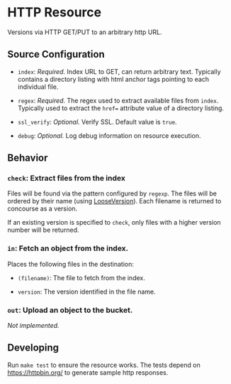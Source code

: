 # HTTP Resource

Versions via HTTP GET/PUT to an arbitrary http URL.

## Source Configuration

* `index`: *Required.* Index URL to GET, can return arbitrary text. Typically contains a directory listing with html anchor tags pointing to each individual file.

* `regex`: *Required.* The regex used to extract available files from `index`. Typically used to extract the `href=` attribute value of a directory listing.

* `ssl_verify`: *Optional.* Verify SSL. Default value is `true`.

* `debug`: *Optional.* Log debug information on resource execution.

## Behavior

### `check`: Extract files from the index

Files will be found via the pattern configured by `regexp`. The files
will be ordered by their name (using [LooseVersion](http://epydoc.sourceforge.net/stdlib/distutils.version.LooseVersion-class.html)). Each filename is returned to concourse as a version. 

If an existing version is specified to `check`, only files with a higher version number will be returned.


### `in`: Fetch an object from the index.

Places the following files in the destination:

* `(filename)`: The file to fetch from the index.

* `version`: The version identified in the file name.


### `out`: Upload an object to the bucket.

*Not implemented.*

## Developing
Run `make test` to ensure the resource works. The tests depend on https://httpbin.org/ to generate sample http responses. 

